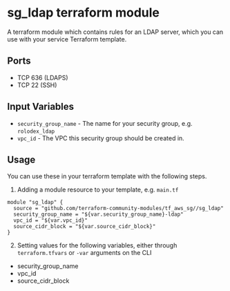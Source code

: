 sg_ldap terraform module
=======================

A terraform module which contains rules for an LDAP server, which
you can use with your service Terraform template.

Ports
-----
- TCP 636 (LDAPS)
- TCP 22 (SSH)

Input Variables
---------------

- `security_group_name` - The name for your security group, e.g. `rolodex_ldap`
- `vpc_id` - The VPC this security group should be created in.

Usage
-----

You can use these in your terraform template with the following steps.

1. Adding a module resource to your template, e.g. `main.tf`

```
module "sg_ldap" {
  source = "github.com/terraform-community-modules/tf_aws_sg//sg_ldap"
  security_group_name = "${var.security_group_name}-ldap"
  vpc_id = "${var.vpc_id}"
  source_cidr_block = "${var.source_cidr_block}"
}
```

2. Setting values for the following variables, either through `terraform.tfvars` or `-var` arguments on the CLI

- security_group_name
- vpc_id
- source_cidr_block
